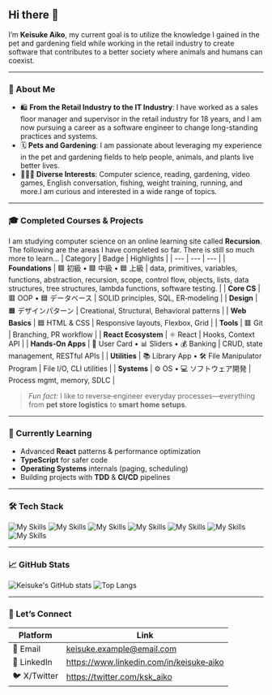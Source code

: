 
## Hi there 👋

I’m **Keisuke Aiko**, my current goal is to utilize the knowledge I gained in the pet and gardening field while working in the retail industry to create software that contributes to a better society where animals and humans can coexist.

---

### 🚀 About Me
- 🛍️ **From the Retail Industry to the IT Industry**: I have worked as a sales floor manager and supervisor in the retail industry for 18 years, and I am now pursuing a career as a software engineer to change long-standing practices and systems.
- 🗓️ **Pets and Gardening**: I am passionate about leveraging my experience in the pet and gardening fields to help people, animals, and plants live better lives. 
- 👨‍👧‍👦 **Diverse Interests**: Computer science, reading, gardening, video games, English conversation, fishing, weight training, running, and more.I am curious and interested in a wide range of topics.

---

### 🎓 Completed Courses & Projects
I am studying computer science on an online learning site called **Recursion**. The following are the areas I have completed so far. There is still so much more to learn...
| Category | Badge | Highlights |
| --- | --- | --- |
| **Foundations** | 🟪 初級 • 🟩 中級 • 🟦 上級 | data, primitives, variables, functions, abstraction, recursion, scope, control flow, objects, lists, data structures, tree structures, lambda functions, software testing. |
| **Core CS** | 🟥 OOP • 🟦 データベース | SOLID principles, SQL, ER‑modeling |
| **Design** | 🟧 デザインパターン | Creational, Structural, Behavioral patterns |
| **Web Basics** | 🟦 HTML & CSS | Responsive layouts, Flexbox, Grid |
| **Tools** | 🟥 Git | Branching, PR workflow |
| **React Ecosystem** | ⚛️ React | Hooks, Context API |
| **Hands‑On Apps** | 📇 User Card • 📊 Sliders • 💰 Banking | CRUD, state management, RESTful APIs |
| **Utilities** | 📚 Library App • 🛠️ File Manipulator Program | File I/O, CLI utilities |
| **Systems** | ⚙️ OS • 💻 ソフトウェア開発 | Process mgmt, memory, SDLC |

> *Fun fact:* I like to reverse‑engineer everyday processes—everything from **pet store logistics** to **smart home setups**.

---

### 🌱 Currently Learning
- Advanced **React** patterns & performance optimization
- **TypeScript** for safer code
- **Operating Systems** internals (paging, scheduling)
- Building projects with **TDD** & **CI/CD** pipelines

---

### 🛠️ Tech Stack
![My Skills](https://img.shields.io/badge/Code-JavaScript-informational?style=flat&logo=javascript)
![My Skills](https://img.shields.io/badge/Code-TypeScript-informational?style=flat&logo=typescript)
![My Skills](https://img.shields.io/badge/Frontend-React-informational?style=flat&logo=react)
![My Skills](https://img.shields.io/badge/Styles-CSS3-informational?style=flat&logo=css3)
![My Skills](https://img.shields.io/badge/Backend-Node.js-informational?style=flat&logo=node.js)
![My Skills](https://img.shields.io/badge/Database-PostgreSQL-informational?style=flat&logo=postgresql)
![My Skills](https://img.shields.io/badge/Tools-Git-informational?style=flat&logo=git)

---

### 📈 GitHub Stats
![Keisuke's GitHub stats](https://github-readme-stats.vercel.app/api?username=ksk-aiko&show_icons=true&hide_border=true)
![Top Langs](https://github-readme-stats.vercel.app/api/top-langs/?username=ksk-aiko&layout=compact&hide_border=true)

---

### 🤝 Let’s Connect
| Platform | Link |
| --- | --- |
| 📧 Email | <keisuke.example@email.com> |
| 💼 LinkedIn | https://www.linkedin.com/in/keisuke‑aiko |
| 🐦 X/Twitter | https://twitter.com/ksk_aiko |

<!--
**ksk-aiko/ksk-aiko** is a ✨ _special_ ✨ repository because its `README.md` (this file) appears on your GitHub profile.

Here are some ideas to get you started:

- 🔭 I’m currently working on ...
- 🌱 I’m currently learning ...
- 👯 I’m looking to collaborate on ...
- 🤔 I’m looking for help with ...
- 💬 Ask me about ...
- 📫 How to reach me: ...
- 😄 Pronouns: ...
- ⚡ Fun fact: ...
-->
